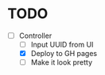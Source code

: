 # TODO
- [ ] Controller
  - [ ] Input UUID from UI
  - [X] Deploy to GH pages
  - [ ] Make it look pretty